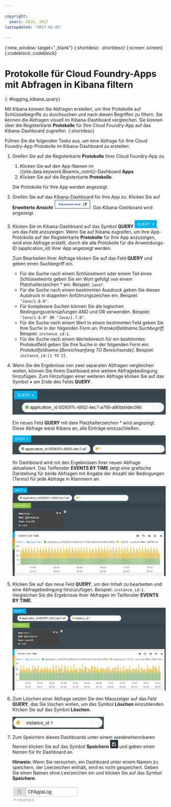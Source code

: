 ```yaml
---

copyright:
  years: 2016, 2017
lastupdated: "2017-02-02"

---
```



<!-- Common attributes used in the template are defined as follows: -->
{:new_window: target="_blank"}
{:shortdesc: .shortdesc}
{:screen:.screen}
{:codeblock:.codeblock}


# Protokolle für Cloud Foundry-Apps mit Abfragen in Kibana filtern
<!-- for example, Uploading your data -->
{: #logging_kibana_query}
<!-- Provide an appropriate ID above -->

<!-- The short description section should include a sentence describing why this task is needed. For search engine optimization, include the service long name and "Bluemix". For example: -->

Mit Kibana können Sie Abfragen erstellen, um Ihre Protokolle auf Schlüsselbegriffe zu durchsuchen und nach diesen Begriffen zu filtern. Sie können die Abfragen visuell im Kibana-Dashboard vergleichen. Sie können über die Registerkarte **Protokolle** für Ihre Cloud Foundry-App auf das Kibana-Dashboard zugreifen.
{:shortdesc}

<!-- Include a sentence to briefly introduce the steps/subtopics. Example: -->
Führen Sie die folgenden Tasks aus, um eine Abfrage für Ihre Cloud Foundry-App-Protokolle im Kibana-Dashboard zu erstellen:

1. Greifen Sie auf die Registerkarte **Protokolle** Ihrer Cloud Foundry-App zu. 

    1. Klicken Sie auf den App-Namen im {{site.data.keyword.Bluemix_notm}}-Dashboard **Apps**.
    2. Klicken Sie auf die Registerkarte **Protokolle**. 
    
    Die Protokolle für Ihre App werden angezeigt.

2. Greifen Sie auf das Kibana-Dashboard für Ihre App zu. Klicken Sie auf **Erweiterte Ansicht** ![Link für erweiterte Ansicht](images/logging_advanced_view.jpg). Das Kibana-Dashboard wird angezeigt.

3. Klicken Sie im Kibana-Dashboard auf das Symbol **QUERY** ![Abfragesymbol](images/logging_query.jpg), um das Feld anzuzeigen. Wenn Sie auf Kibana zugreifen, um Ihre App-Protokolle auf der Registerkarte **Protokolle** für Ihre App anzuzeigen, wird eine Abfrage erstellt, durch die alle Protokolle für die Anwendungs-ID (application_id) Ihrer App angezeigt werden.
	
    Zum Bearbeiten Ihrer Abfrage klicken Sie auf das Feld **QUERY** und geben einen Suchbegriff ein.

    * Für die Suche nach einem Schlüsselwort oder einem Teil eines Schlüsselworts geben Sie ein Wort gefolgt von einem Platzhalterzeichen \* ein. Beispiel: `Java*`. 
	* Für die Suche nach einem bestimmten Ausdruck geben Sie diesen Ausdruck in doppelten Anführungszeichen ein. Beispiel: `"Java/1.8.0"`.
	* Für komplexere Suchen können Sie die logischen Bedingungsverknüpfungen AND und OR verwenden. Beispiel: `"Java/1.8.0" OR "Java/1.7.0"`.
	* Für die Suche nach einem Wert in einem bestimmten Feld geben Sie Ihre Suche in der folgenden Form an: *Protokollfeldname:Suchbegriff*. Beispiel: `instance_id:1`.
	* Für die Suche nach einem Wertebereich für ein bestimmtes Protokollfeld geben Sie Ihre Suche in der folgenden Form ein: *Protokollfeldname:[Bereichsanfang TO Bereichsende]*. Beispiel: `instance_id:[1 TO 2]`.

4. Wenn Sie die Ergebnisse von zwei separaten Abfragen vergleichen wollen, können Sie Ihrem Dashboard eine weitere Abfragebedingung hinzufügen. Zum Hinzufügen einer weiteren Abfrage klicken Sie auf das Symbol **+** am Ende des Felds **QUERY**.

    ![Abfragefeld](images/logging_query_field.jpg)
	
    Ein neues Feld **QUERY** mit dem Platzhalterzeichen \* wird angezeigt. Diese Abfrage weist Kibana an, alle Einträge einzuschließen.
	
    ![Zusätzliches Abfragefeld](images/logging_additional_query_field.jpg)
	
    Ihr Dashboard wird mit den Ergebnissen Ihrer neuen Abfrage aktualisiert. Das Teilfenster **EVENTS BY TIME** zeigt eine grafische Darstellung für beide Abfragen mit Angabe der Anzahl der Bedingungen (Terms) für jede Abfrage in Klammern an. 
	
    ![Dashboard mit einem Diagramm für beide Abfragen](images/logging_dashboard_queries.jpg)
	
5. Klicken Sie auf das neue Feld **QUERY**, um den Inhalt zu bearbeiten und eine Abfragebedingung hinzuzufügen. Beispiel: `instance_id:1`. Vergleichen Sie die Ergebnisse Ihrer Abfragen im Teilfenster **EVENTS BY TIME**.

    ![Dashboard mit einem Diagramm für beide Abfragen](images/logging_dashboard_queries2.jpg)

6. Zum Löschen einer Abfrage setzen Sie den Mauszeiger auf das Feld **QUERY**, das Sie löschen wollen, um das Symbol **Löschen** einzublenden. Klicken Sie auf das Symbol **Löschen**.

    ![Abfragefeld mit Löschsymbol](images/logging_delete_query.jpg)

7. Zum Speichern dieses Dashboards unter einem wiedererkennbaren Namen klicken Sie auf das Symbol **Speichern** ![Symbol für Speichern](images/logging_save.jpg) und geben einen Namen für Ihr Dashboard an. 

    **Hinweis:** Wenn Sie versuchen, ein Dashboard unter einem Namen zu speichern, der Leerzeichen enthält, wird es nicht gespeichert. Geben Sie einen Namen ohne Leerzeichen ein und klicken Sie auf das Symbol **Speichern**.

    ![Name zum Speichern des Dashboards](images/logging_save_dashboard.jpg)



